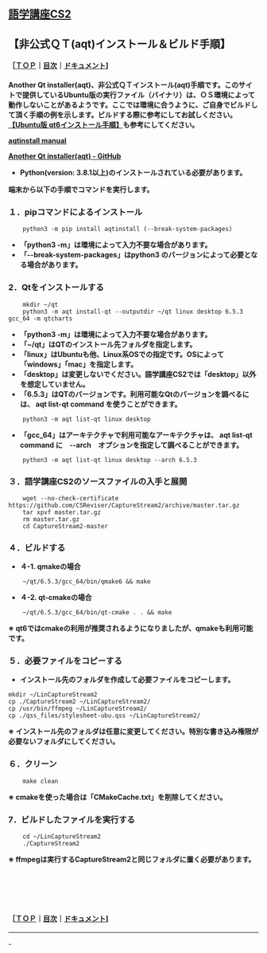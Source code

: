 ## [語学講座CS2](https://csreviser.github.io/CaptureStream2/) 
## 【非公式ＱＴ(aqt)インストール＆ビルド手順】　　　　　　
#### ［[ＴＯＰ](./)**｜**[目次](./#目次)**｜**[ドキュメント](./#ドキュメント-1)]

**Another Qt installer(aqt)、非公式ＱＴインストール(aqt)手順です。このサイトで提供しているUbuntu版の実行ファイル（バイナリ）は、ＯＳ環境によって動作しないことがあるようです。ここでは環境に合うように、ご自身でビルドして頂く手順の例を示します。ビルドする際に参考にしてお試しください。[【Ubuntu版 qt6インストール手順】](./qt_install)も参考にしてください。**

**[aqtinstall manual](https://aqtinstall.readthedocs.io/ja/stable/index.html)**

**[Another Qt installer(aqt) - GitHub](https://github.com/miurahr/aqtinstall)**

* **Python(version: 3.8.1以上)のインストールされている必要があります。**


**端末から以下の手順でコマンドを実行します。**

### １．pipコマンドによるインストール     

```
    python3 -m pip install aqtinstall (--break-system-packages)
```
* **「python3 -m」は環境によって入力不要な場合があります。**
* **「--break-system-packages」はpython3 のバージョンによって必要となる場合があります。**

### 2．Qtをインストールする     

```
    mkdir ~/qt
    python3 -m aqt install-qt --outputdir ~/qt linux desktop 6.5.3 gcc_64 -m qtcharts
```
* **「python3 -m」は環境によって入力不要な場合があります。**
* **「~/qt」はQTのインストール先フォルダを指定します。**
* **「linux」はUbuntuも他、Linux系OSでの指定です。OSによって「windows」「mac」を指定します。**
* **「desktop」は変更しないでください。語学講座CS2では「desktop」以外を想定していません。**
* **「6.5.3」はQTのバージョンです。利用可能なQtのバージョンを調べるには、 aqt list-qt command を使うことができます。**
```
    python3 -m aqt list-qt linux desktop
```
* **「gcc_64」はアーキテクチャで利用可能なアーキテクチャは、 aqt list-qt command に　--arch　オプションを指定して調べることができます。**
```
    python3 -m aqt list-qt linux desktop --arch 6.5.3
```

### ３．語学講座CS2のソースファイルの入手と展開

```
    wget --no-check-certificate https://github.com/CSReviser/CaptureStream2/archive/master.tar.gz
    tar xpvf master.tar.gz
    rm master.tar.gz
    cd CaptureStream2-master
```

### ４．ビルドする
* **４-1. qmakeの場合**
```
    ~/qt/6.5.3/gcc_64/bin/qmake6 && make          
```

* **４-2. qt-cmakeの場合**
```
    ~/qt/6.5.3/gcc_64/bin/qt-cmake . . && make         
```
**※ qt6ではcmakeの利用が推奨されるようになりましたが、qmakeも利用可能です。**



 
### ５．必要ファイルをコピーする
* **インストール先のフォルダを作成して必要ファイルをコピーします。**
```
mkdir ~/LinCaptureStream2
cp ./CaptureStream2 ~/LinCaptureStream2/
cp /usr/bin/ffmpeg ~/LinCaptureStream2/
cp ./qss_files/stylesheet-ubu.qss ~/LinCaptureStream2/
```
**※ インストール先のフォルダは任意に変更してください。特別な書き込み権限が必要ないフォルダにしてください。**

### ６．クリーン

```
    make clean
```
**※ cmakeを使った場合は「CMakeCache.txt」を削除してください。**

### 7．ビルドしたファイルを実行する

```
    cd ~/LinCaptureStream2
    ./CaptureStream2
```
**※ ffmpegは実行するCaptureStream2と同じフォルダに置く必要があります。**

####   　
####   　
#### ［[ＴＯＰ](./)**｜**[目次](./#目次)**｜**[ドキュメント](./#ドキュメント-1)]

*** 
 <link rel="shortcut icon" type="image/x-icon" href="https://avatars.githubusercontent.com/u/46049273?v=4">
 <meta name="twitter:image:src" content="https://avatars.githubusercontent.com/u/46049273?v=4">
-
